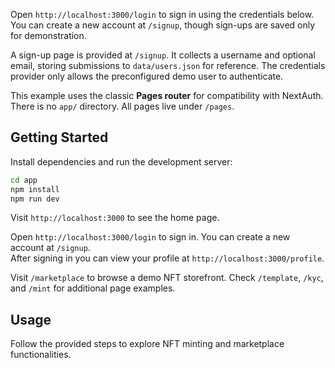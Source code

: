 
Open `http://localhost:3000/login` to sign in using the credentials below. You can create a new account at `/signup`, though sign-ups are saved only for demonstration.

A sign-up page is provided at `/signup`. It collects a username and optional email, storing submissions to `data/users.json` for reference. The credentials provider only allows the preconfigured demo user to authenticate.

This example uses the classic **Pages router** for compatibility with NextAuth. There is no `app/` directory. All pages live under `/pages`.

## Getting Started

Install dependencies and run the development server:

```bash
cd app
npm install
npm run dev
```

Visit `http://localhost:3000` to see the home page.

Open `http://localhost:3000/login` to sign in. You can create a new account at `/signup`.  
After signing in you can view your profile at `http://localhost:3000/profile`.

Visit `/marketplace` to browse a demo NFT storefront. Check `/template`, `/kyc`, and `/mint` for additional page examples.

## Usage

Follow the provided steps to explore NFT minting and marketplace functionalities.
